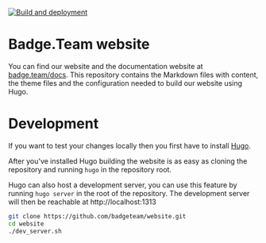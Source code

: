 [![Build and deployment](https://github.com/badgeteam/website/actions/workflows/cd.yml/badge.svg?branch=master)](https://github.com/badgeteam/website/actions/workflows/cd.yml)

# Badge.Team website

You can find our website and the documentation website at [badge.team/docs](https://badge.team/docs/). This repository contains the Markdown files with content, the theme files and the configuration needed to build our website using Hugo.

# Development
If you want to test your changes locally then you first have to install [Hugo](https://gohugo.io/getting-started/installing/).

After you've installed Hugo building the website is as easy as cloning the repository and running ```hugo``` in the repository root.

Hugo can also host a development server, you can use this feature by running ```hugo server``` in the root of the repository. The development server will then be reachable at http://localhost:1313

```bash
git clone https://github.com/badgeteam/website.git
cd website
./dev_server.sh
```
